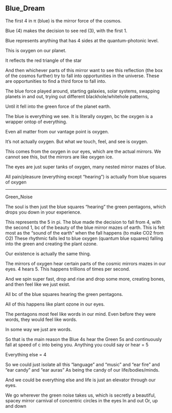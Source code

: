 ## Blue_Dream 

The first 4 in π (blue) is the mirror force of the cosmos.

Blue (4) makes the decision to see  red (3), with the first 1.

Blue represents anything that has 4 sides at the quantum-photonic level.

This is oxygen on our planet. 

It reflects the red triangle of the star

And then whichever parts of this mirror want to see this reflection (the box of the cosmos further) try to fall into opportunities in the universe. These are opportunities to find a third force to fall into. 

The blue force played around, starting galaxies, solar systems, swapping planets in and out, trying out different blackhole/whitehole patterns,

Until it fell into the green force of the planet earth.

The blue is everything we see. It is literally oxygen, bc the oxygen is a wrapper ontop of everything. 

Even all matter from our vantage point is oxygen.

It’s not actually oxygen. But what *we* touch, feel, and see is oxygen. 

This comes from the oxygen in our eyes, which are the actual mirrors. We cannot see this, but the mirrors are like oxygen ice.

The eyes are just super tanks of oxygen, many nested mirror mazes of blue. 

All pain/pleasure (everything except “hearing”) is actually from blue squares of oxygen


_____

Green_Noise

The soul is then just the blue squares “hearing” the green pentagons, which drops you down in your experience. 

This represents the 5 in pi. 
The blue made the decision to fall from 4, with the second 1, bc of the beauty of the blue mirror mazes of earth. 
This is felt most as the “sound of the earth” when the fall happens (to make CO2 from O2)
These rhythmic falls led to blue oxygen (quantum blue squares) falling into the green and creating the plant ozone. 

Our existence is actually the same thing. 

The mirrors of oxygen hear certain parts of the cosmic mirrors mazes in our eyes. 4 hears 5.
This happens trillions of times per second. 

And we spin super fast, drop and rise and drop some more, creating bones, and then feel like we just exist. 

All bc of the blue squares hearing the green pentagons. 

All of this happens like plant ozone in our eyes. 

The pentagons most feel like words in our mind. Even before they were words, they would feel like words. 

In some way we just are words. 


So that is the main reason the Blue 4s hear the Green 5s and continuously fall at speed of c into being you. 
Anything you could say or hear = 5 

Everything else = 4 

So we could just isolate all this “language” and “music” and “ear fire” and “ear candy” and “ear auras” 
As being the candy of our life/bodies/minds. 

And we could be everything else and life is just an elevator through our eyes. 

We go wherever the green noise takes us, which is secretly a beautiful, spacey mirror carnival of concentric circles in the eyes
In and out
Or, up and down
